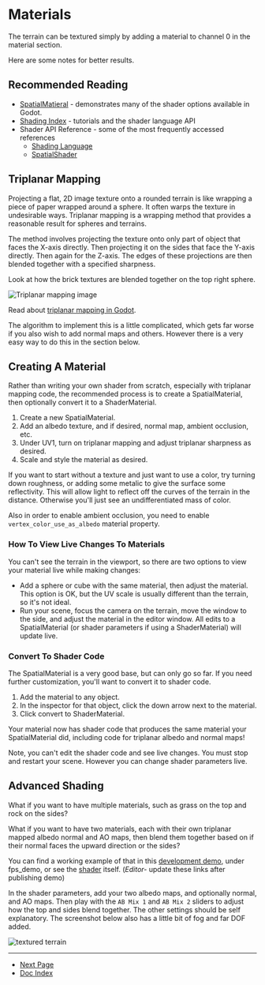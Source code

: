 # Materials

The terrain can be textured simply by adding a material to channel 0 in the material section.

Here are some notes for better results.

## Recommended Reading

* [SpatialMatieral](https://docs.godotengine.org/en/3.1/tutorials/3d/spatial_material.html) - demonstrates many of the shader options available in Godot.
* [Shading Index](https://docs.godotengine.org/en/3.1/tutorials/shading/index.html) - tutorials and the shader language API
* Shader API Reference - some of the most frequently accessed references
  * [Shading Language](https://docs.godotengine.org/en/3.1/tutorials/shading/shading_reference/shading_language.html)
  * [SpatialShader](https://docs.godotengine.org/en/3.1/tutorials/shading/shading_reference/spatial_shader.html)


## Triplanar Mapping

Projecting a flat, 2D image texture onto a rounded terrain is like wrapping a piece of paper wrapped around a sphere. It often warps the texture in undesirable ways. Triplanar mapping is a wrapping method that provides a reasonable result for spheres and terrains. 

The method involves projecting the texture onto only part of object that faces the X-axis directly. Then projecting it on the sides that face the Y-axis directly. Then again for the Z-axis. The edges of these projections are then blended together with a specified sharpness.

Look at how the brick textures are blended together on the top right sphere.

![Triplanar mapping image](https://docs.godotengine.org/en/3.1/_images/spatial_material25.png)

Read about [triplanar mapping in Godot](https://docs.godotengine.org/en/3.1/tutorials/3d/spatial_material.html?highlight=triplanar%20#triplanar-mapping).

The algorithm to implement this is a little complicated, which gets far worse if you also wish to add normal maps and others. However there is a very easy way to do this in the section below.

## Creating A Material

Rather than writing your own shader from scratch, especially with triplanar mapping code, the recommended process is to create a SpatialMaterial, then optionally convert it to a ShaderMaterial.

1. Create a new SpatialMaterial.
1. Add an albedo texture, and if desired, normal map, ambient occlusion, etc.
1. Under UV1, turn on triplanar mapping and adjust triplanar sharpness as desired.
1. Scale and style the material as desired.

If you want to start without a texture and just want to use a color, try turning down roughness, or adding some metalic to give the surface some reflectivity. This will allow light to reflect off the curves of the terrain in the distance. Otherwise you'll just see an undifferentiated mass of color.

Also in order to enable ambient occlusion, you need to enable `vertex_color_use_as_albedo` material property.

### How To View Live Changes To Materials
You can't see the terrain in the viewport, so there are two options to view your material live while making changes:
* Add a sphere or cube with the same material, then adjust the material. This option is OK, but the UV scale is usually different than the terrain, so it's not ideal.
* Run your scene, focus the camera on the terrain, move the window to the side, and adjust the material in the editor window. All edits to a SpatialMaterial (or shader parameters if using a ShaderMaterial) will update live.

### Convert To Shader Code

The SpatialMaterial is a very good base, but can only go so far. If you need further customization, you'll want to convert it to shader code.

1. Add the material to any object.
1. In the inspector for that object, click the down arrow next to the material.
1. Click convert to ShaderMaterial.

Your material now has shader code that produces the same material your SpatialMaterial did, including code for triplanar albedo and normal maps!

Note, you can't edit the shader code and see live changes. You must stop and restart your scene. However you can change shader parameters live.

## Advanced Shading

What if you want to have multiple materials, such as grass on the top and rock on the sides?

What if you want to have two materials, each with their own triplanar mapped albedo normal and AO maps, then blend them together based on if their normal faces the upward direction or the sides?

You can find a working example of that in this [development demo](https://github.com/tinmanjuggernaut/voxelgame/tree/fps_demo/project), under fps_demo, or see the [shader](https://github.com/tinmanjuggernaut/voxelgame/blob/fps_demo/project/fps_demo/materials/triplanar.shader) itself. (*Editor-* update these links after publishing demo)

In the shader parameters, add your two albedo maps, and optionally normal, and AO maps. Then play with the `AB Mix 1` and `AB Mix 2` sliders to adjust how the top and sides blend together. The other settings should be self explanatory. The screenshot below also has a little bit of fog and far DOF added.

![textured terrain](images/textured-terrain.jpg)


---
* [Next Page](05_collision.md)
* [Doc Index](01_get-started.md)